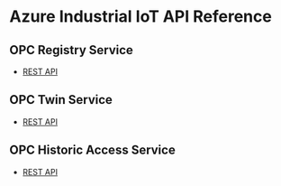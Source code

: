 # Azure Industrial IoT API Reference

## OPC Registry Service 

- [REST API](registry/readme.md) 

## OPC Twin Service

- [REST API](twin/readme.md)

## OPC Historic Access Service

- [REST API](history/readme.md)

